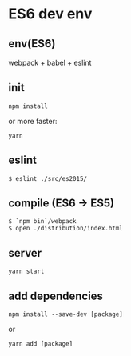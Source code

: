 # ES6 dev env

## env(ES6)
webpack + babel + eslint

## init
```
npm install
```

or more faster:

```
yarn
```

## eslint
```
$ eslint ./src/es2015/
```

## compile (ES6 -> ES5)

```
$ `npm bin`/webpack
$ open ./distribution/index.html
```

## server

```
yarn start
```

## add dependencies
```
npm install --save-dev [package]
```
or
```
yarn add [package]
```